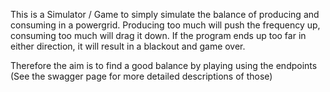 This is a Simulator / Game to simply simulate the balance of producing and consuming in a powergrid.
Producing too much will push the frequency up, consuming too much will drag it down.
If the program ends up too far in either direction, it will result in a blackout and game over.

Therefore the aim is to find a good balance by playing using the endpoints
(See the swagger page for more detailed descriptions of those)
